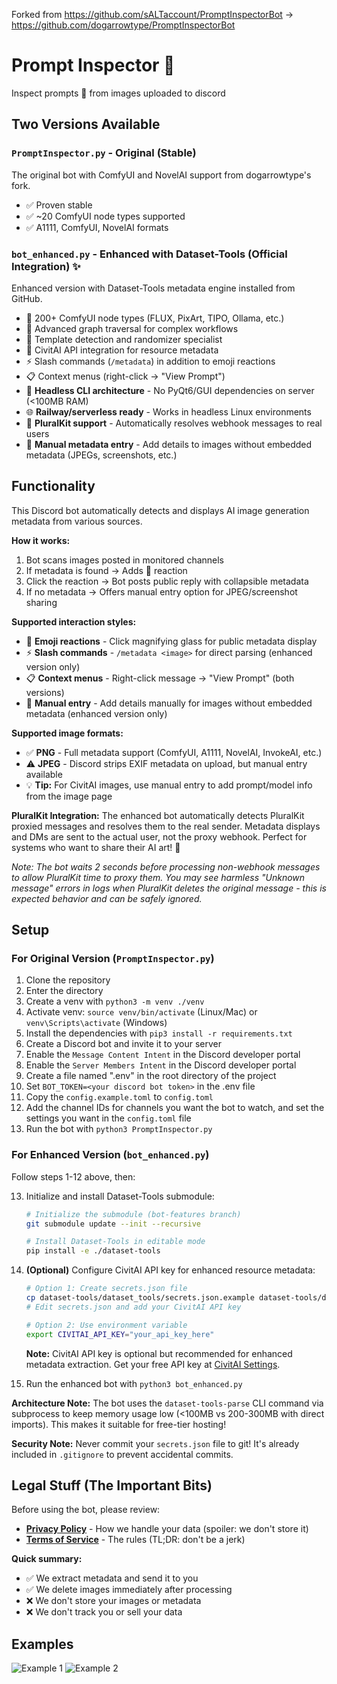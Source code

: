 Forked from https://github.com/sALTaccount/PromptInspectorBot → https://github.com/dogarrowtype/PromptInspectorBot

# Prompt Inspector 🔎
Inspect prompts 🔎 from images uploaded to discord

## Two Versions Available

### **`PromptInspector.py`** - Original (Stable)
The original bot with ComfyUI and NovelAI support from dogarrowtype's fork.
- ✅ Proven stable
- ✅ ~20 ComfyUI node types supported
- ✅ A1111, ComfyUI, NovelAI formats

### **`bot_enhanced.py`** - Enhanced with Dataset-Tools (Official Integration) ✨
Enhanced version with Dataset-Tools metadata engine installed from GitHub.
- 🚀 200+ ComfyUI node types (FLUX, PixArt, TIPO, Ollama, etc.)
- 🚀 Advanced graph traversal for complex workflows
- 🚀 Template detection and randomizer specialist
- 🚀 CivitAI API integration for resource metadata
- ⚡ Slash commands (`/metadata`) in addition to emoji reactions
- 📋 Context menus (right-click → "View Prompt")
- 💾 **Headless CLI architecture** - No PyQt6/GUI dependencies on server (<100MB RAM)
- 🌐 **Railway/serverless ready** - Works in headless Linux environments
- 🌈 **PluralKit support** - Automatically resolves webhook messages to real users
- 📝 **Manual metadata entry** - Add details to images without embedded metadata (JPEGs, screenshots, etc.)

## Functionality

This Discord bot automatically detects and displays AI image generation metadata from various sources.

**How it works:**
1. Bot scans images posted in monitored channels
2. If metadata is found → Adds 🔎 reaction
3. Click the reaction → Bot posts public reply with collapsible metadata
4. If no metadata → Offers manual entry option for JPEG/screenshot sharing

**Supported interaction styles:**
- 🔎 **Emoji reactions** - Click magnifying glass for public metadata display
- ⚡ **Slash commands** - `/metadata <image>` for direct parsing (enhanced version only)
- 📋 **Context menus** - Right-click message → "View Prompt" (both versions)
- 📝 **Manual entry** - Add details manually for images without embedded metadata (enhanced version only)

**Supported image formats:**
- ✅ **PNG** - Full metadata support (ComfyUI, A1111, NovelAI, InvokeAI, etc.)
- ⚠️ **JPEG** - Discord strips EXIF metadata on upload, but manual entry available
- 💡 **Tip:** For CivitAI images, use manual entry to add prompt/model info from the image page

**PluralKit Integration:**
The enhanced bot automatically detects PluralKit proxied messages and resolves them to the real sender. Metadata displays and DMs are sent to the actual user, not the proxy webhook. Perfect for systems who want to share their AI art! 🌈

*Note: The bot waits 2 seconds before processing non-webhook messages to allow PluralKit time to proxy them. You may see harmless "Unknown message" errors in logs when PluralKit deletes the original message - this is expected behavior and can be safely ignored.*

## Setup

### For Original Version (`PromptInspector.py`)

1. Clone the repository
2. Enter the directory
3. Create a venv with `python3 -m venv ./venv`
4. Activate venv: `source venv/bin/activate` (Linux/Mac) or `venv\Scripts\activate` (Windows)
5. Install the dependencies with `pip3 install -r requirements.txt`
6. Create a Discord bot and invite it to your server
7. Enable the `Message Content Intent` in the Discord developer portal
8. Enable the `Server Members Intent` in the Discord developer portal
9. Create a file named ".env" in the root directory of the project
10. Set `BOT_TOKEN=<your discord bot token>` in the .env file
11. Copy the `config.example.toml` to `config.toml`
12. Add the channel IDs for channels you want the bot to watch, and set the settings you want in the `config.toml` file
13. Run the bot with `python3 PromptInspector.py`

### For Enhanced Version (`bot_enhanced.py`)

Follow steps 1-12 above, then:

13. Initialize and install Dataset-Tools submodule:
    ```bash
    # Initialize the submodule (bot-features branch)
    git submodule update --init --recursive

    # Install Dataset-Tools in editable mode
    pip install -e ./dataset-tools
    ```

14. **(Optional)** Configure CivitAI API key for enhanced resource metadata:
    ```bash
    # Option 1: Create secrets.json file
    cp dataset-tools/dataset_tools/secrets.json.example dataset-tools/dataset_tools/secrets.json
    # Edit secrets.json and add your CivitAI API key

    # Option 2: Use environment variable
    export CIVITAI_API_KEY="your_api_key_here"
    ```

    **Note:** CivitAI API key is optional but recommended for enhanced metadata extraction. Get your free API key at [CivitAI Settings](https://civitai.com/user/account).

15. Run the enhanced bot with `python3 bot_enhanced.py`

**Architecture Note:** The bot uses the `dataset-tools-parse` CLI command via subprocess to keep memory usage low (<100MB vs 200-300MB with direct imports). This makes it suitable for free-tier hosting!

**Security Note:** Never commit your `secrets.json` file to git! It's already included in `.gitignore` to prevent accidental commits.

## Legal Stuff (The Important Bits)

Before using the bot, please review:
- **[Privacy Policy](PRIVACY.md)** - How we handle your data (spoiler: we don't store it)
- **[Terms of Service](TERMS_OF_SERVICE.md)** - The rules (TL;DR: don't be a jerk)

**Quick summary:**
- ✅ We extract metadata and send it to you
- ✅ We delete images immediately after processing
- ❌ We don't store your images or metadata
- ❌ We don't track you or sell your data

## Examples
![Example 1](images/2023-03-09_00-14.png)
![Example 2](images/2023-03-09_00-14_1.png)
